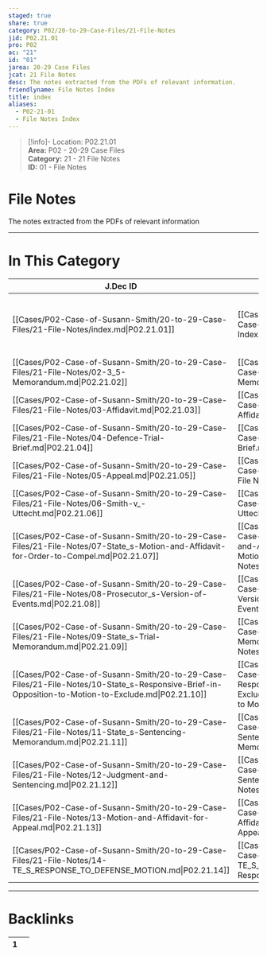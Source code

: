 ```yaml
---  
staged: true  
share: true  
category: P02/20-to-29-Case-Files/21-File-Notes  
jid: P02.21.01  
pro: P02  
ac: "21"  
id: "01"  
jarea: 20-29 Case Files  
jcat: 21 File Notes  
desc: The notes extracted from the PDFs of relevant information.  
friendlyname: File Notes Index  
title: index  
aliases:  
  - P02-21-01  
  - File Notes Index  
---  
```

  
>[!info]- Location: P02.21.01  
>**Area:** P02 - 20-29 Case Files  
>**Category:** 21 - 21 File Notes  
>**ID:** 01 - File Notes  
  
# File Notes  
  
The notes extracted from the PDFs of relevant information  
   
  
  
---  
# In This Category  
  
| J.Dec ID                                                                                                                                          | Friendly Name                                                                                                                                                                                                  | Description                                                |  
| ------------------------------------------------------------------------------------------------------------------------------------------------- | -------------------------------------------------------------------------------------------------------------------------------------------------------------------------------------------------------------- | ---------------------------------------------------------- |  
| [[Cases/P02-Case-of-Susann-Smith/20-to-29-Case-Files/21-File-Notes/index.md\|P02.21.01]]                                                          | [[Cases/P02-Case-of-Susann-Smith/20-to-29-Case-Files/21-File-Notes/index.md\|File Notes Index]]                                                                                                                | The notes extracted from the PDFs of relevant information. |  
| [[Cases/P02-Case-of-Susann-Smith/20-to-29-Case-Files/21-File-Notes/02-3_5-Memorandum.md\|P02.21.02]]                                              | [[Cases/P02-Case-of-Susann-Smith/20-to-29-Case-Files/21-File-Notes/02-3_5-Memorandum.md\|3.5 Memorandum File Note]]                                                                                            | File Note                                                  |  
| [[Cases/P02-Case-of-Susann-Smith/20-to-29-Case-Files/21-File-Notes/03-Affidavit.md\|P02.21.03]]                                                   | [[Cases/P02-Case-of-Susann-Smith/20-to-29-Case-Files/21-File-Notes/03-Affidavit.md\|Affidavit File Note]]                                                                                                      | File Note                                                  |  
| [[Cases/P02-Case-of-Susann-Smith/20-to-29-Case-Files/21-File-Notes/04-Defence-Trial-Brief.md\|P02.21.04]]                                         | [[Cases/P02-Case-of-Susann-Smith/20-to-29-Case-Files/21-File-Notes/04-Defence-Trial-Brief.md\|Defence Trial Brief File Note]]                                                                                  | File Note                                                  |  
| [[Cases/P02-Case-of-Susann-Smith/20-to-29-Case-Files/21-File-Notes/05-Appeal.md\|P02.21.05]]                                                      | [[Cases/P02-Case-of-Susann-Smith/20-to-29-Case-Files/21-File-Notes/05-Appeal.md\|Appeal File Note]]                                                                                                            | File Note                                                  |  
| [[Cases/P02-Case-of-Susann-Smith/20-to-29-Case-Files/21-File-Notes/06-Smith-v_-Uttecht.md\|P02.21.06]]                                            | [[Cases/P02-Case-of-Susann-Smith/20-to-29-Case-Files/21-File-Notes/06-Smith-v_-Uttecht.md\|Smith v. Uttecht File Notes]]                                                                                       | File Note                                                  |  
| [[Cases/P02-Case-of-Susann-Smith/20-to-29-Case-Files/21-File-Notes/07-State_s-Motion-and-Affidavit-for-Order-to-Compel.md\|P02.21.07]]            | [[Cases/P02-Case-of-Susann-Smith/20-to-29-Case-Files/21-File-Notes/07-State_s-Motion-and-Affidavit-for-Order-to-Compel.md\|State's Motion and Affidavit for Order to Compel File Notes]]                       | File Note                                                  |  
| [[Cases/P02-Case-of-Susann-Smith/20-to-29-Case-Files/21-File-Notes/08-Prosecutor_s-Version-of-Events.md\|P02.21.08]]                              | [[Cases/P02-Case-of-Susann-Smith/20-to-29-Case-Files/21-File-Notes/08-Prosecutor_s-Version-of-Events.md\|Prosecutor's Version of Events File Note]]                                                            | File Notes                                                 |  
| [[Cases/P02-Case-of-Susann-Smith/20-to-29-Case-Files/21-File-Notes/09-State_s-Trial-Memorandum.md\|P02.21.09]]                                    | [[Cases/P02-Case-of-Susann-Smith/20-to-29-Case-Files/21-File-Notes/09-State_s-Trial-Memorandum.md\|State's Trial Memorandum File Notes]]                                                                       | File Note                                                  |  
| [[Cases/P02-Case-of-Susann-Smith/20-to-29-Case-Files/21-File-Notes/10-State_s-Responsive-Brief-in-Opposition-to-Motion-to-Exclude.md\|P02.21.10]] | [[Cases/P02-Case-of-Susann-Smith/20-to-29-Case-Files/21-File-Notes/10-State_s-Responsive-Brief-in-Opposition-to-Motion-to-Exclude.md\|State's Responsive Brief in Opposition to Motion to Exclude File Notes]] | File Note                                                  |  
| [[Cases/P02-Case-of-Susann-Smith/20-to-29-Case-Files/21-File-Notes/11-State_s-Sentencing-Memorandum.md\|P02.21.11]]                               | [[Cases/P02-Case-of-Susann-Smith/20-to-29-Case-Files/21-File-Notes/11-State_s-Sentencing-Memorandum.md\|State's Sentencing Memorandum File Notes]]                                                             | File Note                                                  |  
| [[Cases/P02-Case-of-Susann-Smith/20-to-29-Case-Files/21-File-Notes/12-Judgment-and-Sentencing.md\|P02.21.12]]                                     | [[Cases/P02-Case-of-Susann-Smith/20-to-29-Case-Files/21-File-Notes/12-Judgment-and-Sentencing.md\|Judgment and Sentencing File Notes]]                                                                         | File Note                                                  |  
| [[Cases/P02-Case-of-Susann-Smith/20-to-29-Case-Files/21-File-Notes/13-Motion-and-Affidavit-for-Appeal.md\|P02.21.13]]                             | [[Cases/P02-Case-of-Susann-Smith/20-to-29-Case-Files/21-File-Notes/13-Motion-and-Affidavit-for-Appeal.md\|Motion and Affidavit for Appeal File Notes]]                                                         | File Note                                                  |  
| [[Cases/P02-Case-of-Susann-Smith/20-to-29-Case-Files/21-File-Notes/14-TE_S_RESPONSE_TO_DEFENSE_MOTION.md\|P02.21.14]]                             | [[Cases/P02-Case-of-Susann-Smith/20-to-29-Case-Files/21-File-Notes/14-TE_S_RESPONSE_TO_DEFENSE_MOTION.md\|State's Response to Defense Motion]]                                                                 | File Note                                                  |  
  
  
---  
# Backlinks  
<div><table class="dataview table-view-table"><thead class="table-view-thead"><tr class="table-view-tr-header"><th class="table-view-th"><span></span><span class="dataview small-text">1</span></th><th class="table-view-th"><span></span></th></tr></thead><tbody class="table-view-tbody"></tbody></table></div>